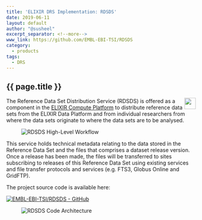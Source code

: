 ```yaml
---
title: 'ELIXIR DRS Implementation: RDSDS'
date: 2019-06-11
layout: default
author: "@susheel"
excerpt_separator: <!--more-->
www_link: https://github.com/EMBL-EBI-TSI/RDSDS
category:
  - products
tags:
  - DRS
---
```


## {{ page.title }}

<img style="float: right; width: 30px;" src="{{ 'assets' | relative_url }}/img/DSDS.png" />

The Reference Data Set Distribution Service (RDSDS) is offered as a component in the [ELIXIR Compute Platform](https://www.elixir-europe.org/platforms/compute) to distribute reference data sets from the ELIXIR Data Platform and from individual researchers from where the data sets originate to where the data sets are to be analysed. 

<!--more-->

<figure>
<img src="{{ 'assets' | relative_url }}/img/RDSDS-High-Level-Architecture.png" alt="RDSDS High-Level Workflow"/>
</figure>

This service holds technical metadata relating to the data stored in the Reference Data Set and the files that comprises a dataset release version. Once a release has been made, the files will be transferred to sites subscribing to releases of this Reference Data Set using existing services and file transfer protocols and services (e.g. FTS3, Globus Online and GridFTP).

The project source code is available here:

[![EMBL-EBI-TSI/RDSDS - GitHub](https://gh-card.dev/repos/EMBL-EBI-TSI/RDSDS.svg?fullname)](https://github.com/EMBL-EBI-TSI/RDSDS)

<figure>
<img src="{{ 'assets' | relative_url }}/img/RDSDS-Code-Architecture.png" alt="RDSDS Code Architecture"/>
</figure>

<!--more-->
